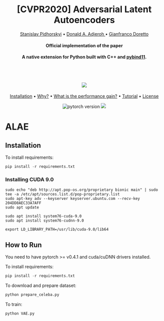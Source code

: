 <h1 align="center">
  <br>
  [CVPR2020] Adversarial Latent Autoencoders
  <br>
</h1>
  <p align="center">
    <a href="https://podgorskiy.com/">Stanislav Pidhorskyi</a> •
    <a href="https://www.statler.wvu.edu/faculty-staff/faculty/donald-a-adjeroh">Donald A. Adjeroh </a> •
    <a href="http://vision.csee.wvu.edu/~doretto/">Gianfranco Doretto</a>
  </p>
<h4 align="center">Official implementation of the paper</h4>
<h4 align="center">A native extension for Python built with C++ and <a href="https://github.com/pybind/pybind11" target="_blank">pybind11</a>.</h4>
<h1 align="center">
  <br>
  <img src="https://user-images.githubusercontent.com/3229783/79530431-4bb90b00-803d-11ea-9ce3-25dfc3df253a.gif">
  <br>
</h1>
  <p align="center">
    <a href="#installation">Installation</a> •
    <a href="#why">Why?</a> •
    <a href="#what-is-the-performance-gain">What is the performance gain?</a> •
    <a href="#tutorial">Tutorial</a> •
    <a href="#license">License</a>
  </p>
  
<p align="center">
  <img src="https://img.shields.io/badge/pytorch-1.4.0-green.svg?style=plastic" alt="pytorch version">
  <a href="https://opensource.org/licenses/Apache-2.0"><img src="https://img.shields.io/badge/License-Apache%202.0-blue.svg"></a>

</p>

# ALAE


## Installation

To install requirements:

```python
pip install -r requirements.txt
```


### Installing CUDA 9.0
```
sudo echo "deb http://apt.pop-os.org/proprietary bionic main" | sudo tee -a /etc/apt/sources.list.d/pop-proprietary.list
sudo apt-key adv --keyserver keyserver.ubuntu.com --recv-key 204DD8AEC33A7AFF
sudo apt update

sudo apt install system76-cuda-9.0
sudo apt install system76-cudnn-9.0
```

```
export LD_LIBRARY_PATH=/usr/lib/cuda-9.0/lib64
```

## How to Run
You need to have pytorch >= v0.4.1 and cuda/cuDNN drivers installed.

To install requirements:

```python
pip install -r requirements.txt
```

To download and prepare dataset:
```python
python prepare_celeba.py
```

To train:
```python
python VAE.py
```
